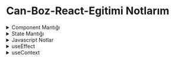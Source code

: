 # Can-Boz-React-Egitimi Notlarım

<details>
<summary>Component Mantığı</summary>

* Proje açılması : npm create vite@latest
Functional Component açma kısayolu : rafc

* Alternatif props tanımlaması
```
function Course(props){
return ( <div></div>);}
```

* Props nedir?
Conceptually, components are like JavaScript functions. They accept arbitrary inputs (called “props”) and return React elements describing what should appear on the screen.
</details>

<details>
<summary>State Mantığı</summary>

* State kullanım mantığı
Başlangıçta bir değişkene değer atanması isteniyor ve sonrasında bu değişkeni değiştirip o değişkenin tutulması istendiği durumlarda kullanılır.
useState, React'ta bir bileşenin durumunu (state) yönetmek için kullanılan bir fonksiyondur. React bileşenleri genellikle statik değil, değişken bir davranış sergilerler. Bu nedenle, bileşenlerin durumlarını dinamik olarak değiştirmek ve güncellemek gerekebilir.
useState, bir fonksiyon bileşeni içinde kullanılarak, bileşenin durumunu oluşturur ve güncellemesine olanak tanır. Böylece, bileşenin durumunu değiştirerek, bileşenin yeniden render edilmesi sağlanır ve kullanıcılara daha iyi bir kullanıcı deneyimi sunulabilir.
useState, aynı zamanda React'ta kontrollü bileşenler (controlled components) oluşturmak için de kullanılabilir. Kontrollü bileşenler, girdi değerlerinin bileşen durumu ile senkronize edildiği ve kullanıcının bu girdileri değiştirdiğinde bileşenin durumunun güncellendiği bileşenlerdir. Bu da, form gibi kullanıcı girdilerinin olduğu bileşenlerde kullanışlı bir özelliktir.

* useStateSnippet : kısayolu
```
const [value,setValue] = useState(0);
value : değişken,
setValue : değişken ataması için fonksiyon
useState(0) : başlangıç değeri
```

* Kullanım için import edilmesi gerekmektedir. ( import {useState } from 'react'; )
</details>


<details>
<summary>Javascript Notlar</summary>

 * Daha verimli JS code 
 ```
const title = props.title;
const description = props.description;
const {title,description} = props;
```
 
* ...(spread operatörü) ile ilkinin üzerine eklenir.

* Javascript'te key ve value değerleri eşit ise
(Course.jsx içinde görülebilir.)
```
 Angular: Angular,
 Bootstrap: Bootstrap,
 cSharp: cSharp,
 Web: Web 
```
yerine
```
 Angular,
 Bootstrap,
 cSharp,
 Web 
```
 şeklinde kullanılabilir.
 
* Async/await yapısı sayesinde, asenkron işlemler çağrıldıklarında promise objeleri döndürür ve bu objeler "await" anahtar kelimesiyle bekletilir. Bu sayede, işlemin tamamlanması beklenir ve işlem tamamlandığında sonuç döndürülür. Ayrıca, async fonksiyonlarında hata yönetimi de daha kolay hale gelir, çünkü hata yakalama mekanizması "try-catch" blokları kullanılarak gerçekleştirilir.
 </details>
 


<details>
 <summary>useEffect</summary>
 * useEffect, bileşenin her render işleminden sonra otomatik olarak çağrılır. Bu, bileşenin durumundaki veya özelliklerindeki değişiklikler gibi renderi tetikleyen herhangi bir şey olduğunda useEffect'in yeniden çağrılacağı anlamına gelir. Ayrıca bileşen ilk kez render edildiğinde de çağrılır.
 
```
 useEffect(() => {
    console.log(
      "Bu kod ilk defa çağrıldığında çalışır ve içerisindeki herhangi bir state değeri değiştirildiğinde tekrar çalışır."
    );
  });

  useEffect(() => {
    console.log(
      "Bu kod ilk defa çağrıldığında çalışır ve daha sonra state değişse de çalışmaz."
    );
  }, []);

  useEffect(() => {
    console.log(
      "Bu kod ilk defa çağrıldığında çalışır ve daha sonra can state'i değişirse çalışır."
    );
  }, [can]);
 ```
</details>
 
 
   <details>
 <summary>useContext</summary>
 
 * useContext props kullanmadan, data taşımaya olanak verir.
 
 

</details>
